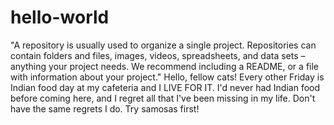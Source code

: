 # hello-world
"A repository is usually used to organize a single project. Repositories can contain folders and files, images, videos, spreadsheets, and data sets – anything your project needs. We recommend including a README, or a file with information about your project."
Hello, fellow cats! Every other Friday is Indian food day at my cafeteria and I LIVE FOR IT. 
I'd never had Indian food before coming here, and I regret all that I've been missing in my life. Don't have the same regrets I do. Try samosas first! 
